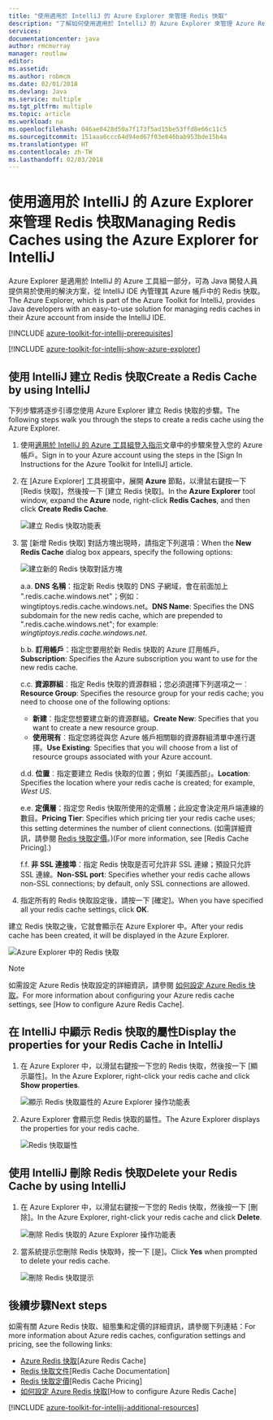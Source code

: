 ```yaml
---
title: "使用適用於 IntelliJ 的 Azure Explorer 來管理 Redis 快取"
description: "了解如何使用適用於 IntelliJ 的 Azure Explorer 來管理 Azure Redis 快取。"
services: 
documentationcenter: java
author: rmcmurray
manager: routlaw
editor: 
ms.assetid: 
ms.author: robmcm
ms.date: 02/01/2018
ms.devlang: Java
ms.service: multiple
ms.tgt_pltfrm: multiple
ms.topic: article
ms.workload: na
ms.openlocfilehash: 046ae0428d50a7f173f5ad15be53ffd8e66c11c5
ms.sourcegitcommit: 151aaa6ccc64d94ed67f03e846bab953bde15b4a
ms.translationtype: HT
ms.contentlocale: zh-TW
ms.lasthandoff: 02/03/2018
---
```

# <a name="managing-redis-caches-using-the-azure-explorer-for-intellij"></a><span data-ttu-id="db622-103">使用適用於 IntelliJ 的 Azure Explorer 來管理 Redis 快取</span><span class="sxs-lookup"><span data-stu-id="db622-103">Managing Redis Caches using the Azure Explorer for IntelliJ</span></span>

<span data-ttu-id="db622-104">Azure Explorer 是適用於 IntelliJ 的 Azure 工具組一部分，可為 Java 開發人員提供易於使用的解決方案，從 IntelliJ IDE 內管理其 Azure 帳戶中的 Redis 快取。</span><span class="sxs-lookup"><span data-stu-id="db622-104">The Azure Explorer, which is part of the Azure Toolkit for IntelliJ, provides Java developers with an easy-to-use solution for managing redis caches in their Azure account from inside the IntelliJ IDE.</span></span>

[!INCLUDE [azure-toolkit-for-intellij-prerequisites](../includes/azure-toolkit-for-intellij-prerequisites.md)]

[!INCLUDE [azure-toolkit-for-intellij-show-azure-explorer](../includes/azure-toolkit-for-intellij-show-azure-explorer.md)]

## <a name="create-a-redis-cache-by-using-intellij"></a><span data-ttu-id="db622-105">使用 IntelliJ 建立 Redis 快取</span><span class="sxs-lookup"><span data-stu-id="db622-105">Create a Redis Cache by using IntelliJ</span></span>

<span data-ttu-id="db622-106">下列步驟將逐步引導您使用 Azure Explorer 建立 Redis 快取的步驟。</span><span class="sxs-lookup"><span data-stu-id="db622-106">The following steps walk you through the steps to create a redis cache using the Azure Explorer.</span></span>

1. <span data-ttu-id="db622-107">使用[適用於 IntelliJ 的 Azure 工具組登入指示]文章中的步驟來登入您的 Azure 帳戶。</span><span class="sxs-lookup"><span data-stu-id="db622-107">Sign in to your Azure account using the steps in the [Sign In Instructions for the Azure Toolkit for IntelliJ] article.</span></span>

1. <span data-ttu-id="db622-108">在 [Azure Explorer] 工具視窗中，展開 **Azure** 節點，以滑鼠右鍵按一下 [Redis 快取]，然後按一下 [建立 Redis 快取]。</span><span class="sxs-lookup"><span data-stu-id="db622-108">In the **Azure Explorer** tool window, expand the **Azure** node, right-click **Redis Caches**, and then click **Create Redis Cache**.</span></span>

   ![建立 Redis 快取功能表][CR01]

1. <span data-ttu-id="db622-110">當 [新增 Redis 快取] 對話方塊出現時，請指定下列選項：</span><span class="sxs-lookup"><span data-stu-id="db622-110">When the **New Redis Cache** dialog box appears, specify the following options:</span></span>

   ![建立新的 Redis 快取對話方塊][CR02]

   <span data-ttu-id="db622-112">a.</span><span class="sxs-lookup"><span data-stu-id="db622-112">a.</span></span> <span data-ttu-id="db622-113">**DNS 名稱**：指定新 Redis 快取的 DNS 子網域，會在前面加上 ".redis.cache.windows.net"；例如：wingtiptoys.redis.cache.windows.net。</span><span class="sxs-lookup"><span data-stu-id="db622-113">**DNS Name**: Specifies the DNS subdomain for the new redis cache, which are prepended to ".redis.cache.windows.net"; for example: *wingtiptoys.redis.cache.windows.net*.</span></span>

   <span data-ttu-id="db622-114">b.</span><span class="sxs-lookup"><span data-stu-id="db622-114">b.</span></span> <span data-ttu-id="db622-115">**訂用帳戶**：指定您要用於新 Redis 快取的 Azure 訂用帳戶。</span><span class="sxs-lookup"><span data-stu-id="db622-115">**Subscription**: Specifies the Azure subscription you want to use for the new redis cache.</span></span>

   <span data-ttu-id="db622-116">c.</span><span class="sxs-lookup"><span data-stu-id="db622-116">c.</span></span> <span data-ttu-id="db622-117">**資源群組**︰指定 Redis 快取的資源群組；您必須選擇下列選項之一︰</span><span class="sxs-lookup"><span data-stu-id="db622-117">**Resource Group**: Specifies the resource group for your redis cache; you need to choose one of the following options:</span></span> 
      * <span data-ttu-id="db622-118">**新建**：指定您想要建立新的資源群組。</span><span class="sxs-lookup"><span data-stu-id="db622-118">**Create New**: Specifies that you want to create a new resource group.</span></span> 
      * <span data-ttu-id="db622-119">**使用現有**︰指定您將從與您 Azure 帳戶相關聯的資源群組清單中進行選擇。</span><span class="sxs-lookup"><span data-stu-id="db622-119">**Use Existing**: Specifies that you will choose from a list of resource groups associated with your Azure account.</span></span> 

   <span data-ttu-id="db622-120">d.</span><span class="sxs-lookup"><span data-stu-id="db622-120">d.</span></span> <span data-ttu-id="db622-121">**位置**︰指定要建立 Redis 快取的位置；例如「美國西部」。</span><span class="sxs-lookup"><span data-stu-id="db622-121">**Location**: Specifies the location where your redis cache is created; for example, *West US*.</span></span>

   <span data-ttu-id="db622-122">e.</span><span class="sxs-lookup"><span data-stu-id="db622-122">e.</span></span> <span data-ttu-id="db622-123">**定價層**：指定您 Redis 快取所使用的定價層；此設定會決定用戶端連線的數目。</span><span class="sxs-lookup"><span data-stu-id="db622-123">**Pricing Tier**: Specifies which pricing tier your redis cache uses; this setting determines the number of client connections.</span></span> <span data-ttu-id="db622-124">(如需詳細資訊，請參閱 [Redis 快取定價]。)</span><span class="sxs-lookup"><span data-stu-id="db622-124">(For more information, see [Redis Cache Pricing].)</span></span>

   <span data-ttu-id="db622-125">f.</span><span class="sxs-lookup"><span data-stu-id="db622-125">f.</span></span> <span data-ttu-id="db622-126">**非 SSL 連接埠**：指定 Redis 快取是否可允許非 SSL 連線；預設只允許 SSL 連線。</span><span class="sxs-lookup"><span data-stu-id="db622-126">**Non-SSL port**: Specifies whether your redis cache allows non-SSL connections; by default, only SSL connections are allowed.</span></span>

1. <span data-ttu-id="db622-127">指定所有的 Redis 快取設定後，請按一下 [確定]。</span><span class="sxs-lookup"><span data-stu-id="db622-127">When you have specified all your redis cache settings, click **OK**.</span></span>

<span data-ttu-id="db622-128">建立 Redis 快取之後，它就會顯示在 Azure Explorer 中。</span><span class="sxs-lookup"><span data-stu-id="db622-128">After your redis cache has been created, it will be displayed in the Azure Explorer.</span></span>

   ![Azure Explorer 中的 Redis 快取][CR03]

> [!NOTE]
>
> <span data-ttu-id="db622-130">如需設定 Azure Redis 快取設定的詳細資訊，請參閱 [如何設定 Azure Redis 快取]。</span><span class="sxs-lookup"><span data-stu-id="db622-130">For more information about configuring your Azure redis cache settings, see [How to configure Azure Redis Cache].</span></span>
>

## <a name="display-the-properties-for-your-redis-cache-in-intellij"></a><span data-ttu-id="db622-131">在 IntelliJ 中顯示 Redis 快取的屬性</span><span class="sxs-lookup"><span data-stu-id="db622-131">Display the properties for your Redis Cache in IntelliJ</span></span>

1. <span data-ttu-id="db622-132">在 Azure Explorer 中，以滑鼠右鍵按一下您的 Redis 快取，然後按一下 [顯示屬性]。</span><span class="sxs-lookup"><span data-stu-id="db622-132">In the Azure Explorer, right-click your redis cache and click **Show properties**.</span></span>

   ![顯示 Redis 快取屬性的 Azure Explorer 操作功能表][SP01]

1. <span data-ttu-id="db622-134">Azure Explorer 會顯示您 Redis 快取的屬性。</span><span class="sxs-lookup"><span data-stu-id="db622-134">The Azure Explorer displays the properties for your redis cache.</span></span>

   ![Redis 快取屬性][SP02]

## <a name="delete-your-redis-cache-by-using-intellij"></a><span data-ttu-id="db622-136">使用 IntelliJ 刪除 Redis 快取</span><span class="sxs-lookup"><span data-stu-id="db622-136">Delete your Redis Cache by using IntelliJ</span></span>

1. <span data-ttu-id="db622-137">在 Azure Explorer 中，以滑鼠右鍵按一下您的 Redis 快取，然後按一下 [刪除]。</span><span class="sxs-lookup"><span data-stu-id="db622-137">In the Azure Explorer, right-click your redis cache and click **Delete**.</span></span>

   ![刪除 Redis 快取的 Azure Explorer 操作功能表][DE01]

1. <span data-ttu-id="db622-139">當系統提示您刪除 Redis 快取時，按一下 [是]。</span><span class="sxs-lookup"><span data-stu-id="db622-139">Click **Yes** when prompted to delete your redis cache.</span></span>

   ![刪除 Redis 快取提示][DE02]

## <a name="next-steps"></a><span data-ttu-id="db622-141">後續步驟</span><span class="sxs-lookup"><span data-stu-id="db622-141">Next steps</span></span>

<span data-ttu-id="db622-142">如需有關 Azure Redis 快取、組態集和定價的詳細資訊，請參閱下列連結：</span><span class="sxs-lookup"><span data-stu-id="db622-142">For more information about Azure redis caches, configuration settings and pricing, see the following links:</span></span>

* <span data-ttu-id="db622-143">[Azure Redis 快取]</span><span class="sxs-lookup"><span data-stu-id="db622-143">[Azure Redis Cache]</span></span>
* <span data-ttu-id="db622-144">[Redis 快取文件]</span><span class="sxs-lookup"><span data-stu-id="db622-144">[Redis Cache Documentation]</span></span>
* <span data-ttu-id="db622-145">[Redis 快取定價]</span><span class="sxs-lookup"><span data-stu-id="db622-145">[Redis Cache Pricing]</span></span>
* <span data-ttu-id="db622-146">[如何設定 Azure Redis 快取]</span><span class="sxs-lookup"><span data-stu-id="db622-146">[How to configure Azure Redis Cache]</span></span>

[!INCLUDE [azure-toolkit-for-intellij-additional-resources](../includes/azure-toolkit-for-intellij-additional-resources.md)]

<!-- URL List -->

[Redis 快取定價]: https://azure.microsoft.com/pricing/details/cache/
[Azure Redis 快取]: https://azure.microsoft.com/services/cache/
[Redis 快取文件]: /azure/redis-cache
[如何設定 Azure Redis 快取]: /azure/redis-cache/cache-configure
[適用於 IntelliJ 的 Azure 工具組登入指示]: ./azure-toolkit-for-intellij-sign-in-instructions.md

<!-- IMG List -->

[CR01]: media/azure-toolkit-for-intellij-managing-redis-caches-using-azure-explorer/CR01.png
[CR02]: media/azure-toolkit-for-intellij-managing-redis-caches-using-azure-explorer/CR02.png
[CR03]: media/azure-toolkit-for-intellij-managing-redis-caches-using-azure-explorer/CR03.png

[SP01]: media/azure-toolkit-for-intellij-managing-redis-caches-using-azure-explorer/SP01.png
[SP02]: media/azure-toolkit-for-intellij-managing-redis-caches-using-azure-explorer/SP02.png

[DE01]: media/azure-toolkit-for-intellij-managing-redis-caches-using-azure-explorer/DE01.png
[DE02]: media/azure-toolkit-for-intellij-managing-redis-caches-using-azure-explorer/DE02.png
